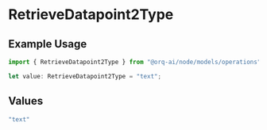# RetrieveDatapoint2Type

## Example Usage

```typescript
import { RetrieveDatapoint2Type } from "@orq-ai/node/models/operations";

let value: RetrieveDatapoint2Type = "text";
```

## Values

```typescript
"text"
```